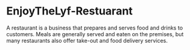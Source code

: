 # EnjoyTheLyf-Restuarant
A restaurant is a business that prepares and serves food and drinks to customers. Meals are generally served and eaten on the premises, but many restaurants also offer take-out and food delivery services.
